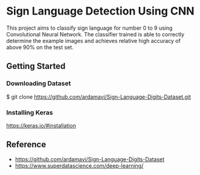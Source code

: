 # Sign Language Detection Using CNN

This project aims to classify sign language for number 0 to 9 using Convolutional Neural Network. The classifier trained is able to correctly determine the example images and achieves relative high accuracy of above 90% on the test set.

## Getting Started

### Downloading Dataset
$ git clone https://github.com/ardamavi/Sign-Language-Digits-Dataset.git

### Installing Keras
https://keras.io/#installation

## Reference
* https://github.com/ardamavi/Sign-Language-Digits-Dataset
* https://www.superdatascience.com/deep-learning/
